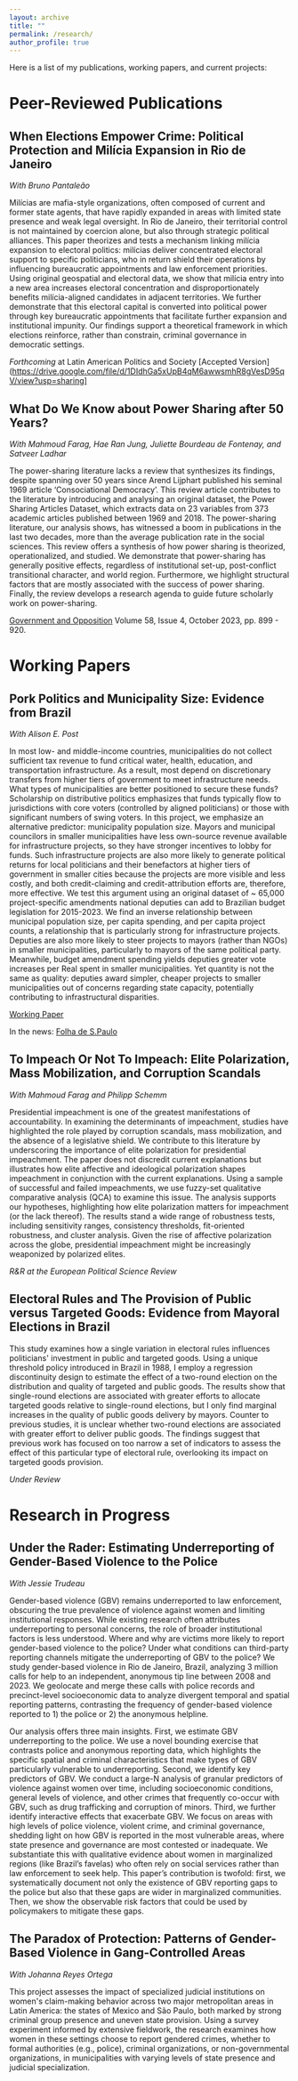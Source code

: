 ```yaml
---
layout: archive
title: ""
permalink: /research/
author_profile: true
---
```


Here is a list of my publications, working papers, and current projects: 

# Peer-Reviewed Publications

## When Elections Empower Crime: Political Protection and Milícia Expansion in Rio de Janeiro

*With Bruno Pantaleão*

Milícias are mafia-style organizations, often composed of current and former state agents, that have rapidly expanded in areas with limited state presence and weak legal oversight. In Rio de Janeiro, their territorial control is not maintained by coercion alone, but also through strategic political alliances. This paper theorizes and tests a mechanism linking milícia expansion to electoral politics: milícias deliver concentrated electoral support to specific politicians, who in return shield their operations by influencing bureaucratic appointments and law enforcement priorities. Using original geospatial and electoral data, we show that milícia entry into a new area increases electoral concentration and disproportionately benefits milícia-aligned candidates in adjacent territories. We further demonstrate that this electoral capital is converted into political power through key bureaucratic appointments that facilitate further expansion and institutional impunity. Our findings support a theoretical framework in which elections reinforce, rather than constrain, criminal governance in democratic settings.

*Forthcoming* at Latin American Politics and Society [Accepted Version](https://drive.google.com/file/d/1DIdhGa5xUpB4qM6awwsmhR8gVesD95qV/view?usp=sharing]


## What Do We Know about Power Sharing after 50 Years?

*With Mahmoud Farag, Hae Ran Jung, Juliette Bourdeau de Fontenay, and Satveer Ladhar*

The power-sharing literature lacks a review that synthesizes its findings, despite spanning over 50 years since Arend Lijphart published his seminal 1969 article ‘Consociational Democracy’. This review article contributes to the literature by introducing and analysing an original dataset, the Power Sharing Articles Dataset, which extracts data on 23 variables from 373 academic articles published between 1969 and 2018. The power-sharing literature, our analysis shows, has witnessed a boom in publications in the last two decades, more than the average publication rate in the social sciences. This review offers a synthesis of how power sharing is theorized, operationalized, and studied. We demonstrate that power-sharing has generally positive effects, regardless of institutional set-up, post-conflict transitional character, and world region. Furthermore, we highlight structural factors that are mostly associated with the success of power sharing. Finally, the review develops a research agenda to guide future scholarly work on power-sharing.

[Government and Opposition](https://doi.org/10.1017/gov.2022.26) Volume 58, Issue 4, October 2023, pp. 899 - 920.


# Working Papers

## Pork Politics and Municipality Size: Evidence from Brazil

*With Alison E. Post*

In most low- and middle-income countries, municipalities do not collect sufficient tax revenue to fund critical water, health, education, and transportation infrastructure. As a result, most depend on discretionary transfers from higher tiers of government to meet infrastructure needs. What types of municipalities are better positioned to secure these funds? Scholarship on distributive politics emphasizes that funds typically flow to jurisdictions with core voters (controlled by aligned politicians) or those with significant numbers of swing voters. In this project, we emphasize an alternative predictor: municipality population size. Mayors and municipal councilors in smaller municipalities have less own-source revenue available for infrastructure projects, so they have stronger incentives to lobby for funds. Such infrastructure projects are also more likely to generate political returns for local politicians and their benefactors at higher tiers of government in smaller cities because the projects are more visible and less costly, and both credit-claiming and credit-attribution efforts are, therefore, more effective. We test this argument using an original dataset of \~ 65,000 project-specific amendments national deputies can add to Brazilian budget legislation for 2015-2023. We find an inverse relationship between municipal population size, per capita spending, and per capita project counts, a relationship that is particularly strong for infrastructure projects. Deputies are also more likely to steer projects to mayors (rather than NGOs) in smaller municipalities, particularly to mayors of the same political party. Meanwhile, budget amendment spending yields deputies greater vote increases per Real spent in smaller municipalities. Yet quantity is not the same as quality: deputies award simpler, cheaper projects to smaller municipalities out of concerns regarding state capacity, potentially contributing to infrastructural disparities.

[Working Paper](https://papers.ssrn.com/sol3/papers.cfm?abstract_id=5254477)

In the news: [Folha de S.Paulo](https://www1.folha.uol.com.br/colunas/lara-mesquita/2025/06/quem-responde-pelo-uso-do-dinheiro-publico.shtml?pwgt=k76kkylo4lrwww02kl10duhgor4n8djy4kw7w59ldzi1uigy&utm_source=whatsapp&utm_medium=social&utm_campaign=compwagift)


## To Impeach Or Not To Impeach: Elite Polarization, Mass Mobilization, and Corruption Scandals

*With Mahmoud Farag and Philipp Schemm*

Presidential impeachment is one of the greatest manifestations of accountability. In examining the determinants of impeachment, studies have highlighted the role played by corruption scandals, mass mobilization, and the absence of a legislative shield. We contribute to this literature by underscoring the importance of elite polarization for presidential impeachment. The paper does not discredit current explanations but illustrates how elite affective and ideological polarization shapes impeachment in conjunction with the current explanations. Using a sample of successful and failed impeachments, we use fuzzy-set qualitative comparative analysis (QCA) to examine this issue. The analysis supports our hypotheses, highlighting how elite polarization matters for impeachment (or the lack thereof). The results stand a wide range of robustness tests, including sensitivity ranges, consistency thresholds, fit-oriented robustness, and cluster analysis. Given the rise of affective polarization across the globe, presidential impeachment might be increasingly weaponized by polarized elites.

*R&R at the European Political Science Review*


## Electoral Rules and The Provision of Public versus Targeted Goods: Evidence from Mayoral Elections in Brazil 

This study examines how a single variation in electoral rules influences politicians' investment in public and targeted goods. Using a unique threshold policy introduced in Brazil in 1988, I employ a regression discontinuity design to estimate the effect of a two-round election on the distribution and quality of targeted and public goods. The results show that single-round elections are associated with greater efforts to allocate targeted goods relative to single-round elections, but I only find marginal increases in the quality of public goods delivery by mayors. Counter to previous studies, it is unclear whether two-round elections are associated with greater effort to deliver public goods. The findings suggest that previous work has focused on too narrow a set of indicators to assess the effect of this particular type of electoral rule, overlooking its impact on targeted goods provision.

*Under Review*


#  Research in Progress

## Under the Rader: Estimating Underreporting of Gender-Based Violence to the Police

*With Jessie Trudeau*

Gender-based violence (GBV) remains underreported to law enforcement, obscuring the true prevalence of violence against women and limiting institutional responses. While existing research often attributes underreporting to personal concerns, the role of broader institutional factors is less understood. Where and why are victims more likely to report gender-based violence to the police? Under what conditions can third-party reporting channels mitigate the underreporting of GBV to the police? We study gender-based violence in Rio de Janeiro, Brazil, analyzing 3 million calls for help to an independent, anonymous tip line between 2008 and 2023. We geolocate and merge these calls with police records and precinct-level socioeconomic data to analyze divergent temporal and spatial reporting patterns, contrasting the frequency of gender-based violence reported to 1) the police or 2) the anonymous helpline.

Our analysis offers three main insights. First, we estimate GBV underreporting to the police. We use a novel bounding exercise that contrasts police and anonymous reporting data, which highlights the specific spatial and criminal characteristics that make types of GBV particularly vulnerable to underreporting. Second, we identify key predictors of GBV. We conduct a large-N analysis of granular predictors of violence against women over time, including socioeconomic conditions, general levels of violence, and other crimes that frequently co-occur with GBV, such as drug trafficking and corruption of minors. Third, we further identify interactive effects that exacerbate GBV. We focus on areas with high levels of police violence, violent crime, and criminal governance, shedding light on how GBV is reported in the most vulnerable areas, where state presence and governance are most contested or inadequate. We substantiate this with qualitative evidence about women in marginalized regions (like Brazil’s favelas) who often rely on social services rather than law enforcement to seek help. This paper’s contribution is twofold: first, we systematically document not only the existence of GBV reporting gaps to the police but also that these gaps are wider in marginalized communities. Then, we show the observable risk factors that could be used by policymakers to mitigate these gaps.


## The Paradox of Protection: Patterns of Gender-Based Violence in Gang-Controlled Areas

*With Johanna Reyes Ortega*

This project assesses the impact of specialized judicial institutions on women's claim-making behavior across two major metropolitan areas in Latin America: the states of Mexico and São Paulo, both marked by strong criminal group presence and uneven state provision. Using a survey experiment informed by extensive fieldwork, the research examines how women in these settings choose to report gendered crimes, whether to formal authorities (e.g., police), criminal organizations, or non-governmental organizations, in municipalities with varying levels of state presence and judicial specialization.



